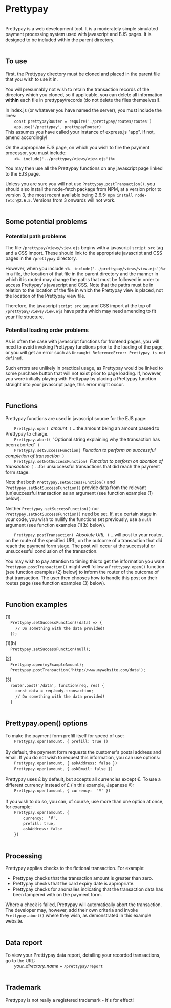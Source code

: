 # Prettypay
<br>
Prettypay is a web development tool. It is a moderately simple simulated payment processing system used with javascript and EJS pages. It is designed to be included within the parent directory.
<br><br>

## To use
First, the Prettypay directory must be cloned and placed in the parent file that you wish to use it in.<br>

You will presumably not wish to retain the transaction records of the directory which you cloned, so if applicable, you can delete all information **within** each file in prettypay/records (do not delete the files themselves!).<br>

In index.js (or whatever you have named the server), you must include the lines:<br>
&nbsp;&nbsp;&nbsp;&nbsp;&nbsp;&nbsp;&nbsp;`const prettypayRouter = require('./prettypay/routes/routes')`<br>
&nbsp;&nbsp;&nbsp;&nbsp;&nbsp;&nbsp;&nbsp;`app.use('/prettypay', prettypayRouter)`<br>
This assumes you have called your instance of express.js "app". If not, amend accordingly!

On the appropriate EJS page, on which you wish to fire the payment processor, you must include:<br>
&nbsp;&nbsp;&nbsp;&nbsp;&nbsp;&nbsp;&nbsp;`<%- include('../prettypay/views/view.ejs')%>`<br>

You may then use all the Prettypay functions on any javascript page linked to the EJS page.<br>

Unless you are sure you will not use `Prettypay.postTransaction()`, you should also install the node-fetch package from NPM, at a version prior to version 3, the most recent available being 2.6.5: `npm install node-fetch@2.6.5`. Versions from 3 onwards will not work.
<br><br>

## Some potential problems

### Potential path problems
The file `/prettypay/views/view.ejs` begins with a javascript `script src` tag and a CSS import. These should link to the appropriate javascript and CSS pages in the `/prettypay` directory. 

However, when you include `<%- include('../prettypay/views/view.ejs')%>` in a file, the location of that file in the parent directory and the manner in which it is routed may change the paths that must be followed in order to access Prettypay's javascript and CSS. Note that the paths must be in relation to the location of the file in which the Prettypay view is placed, not the location of the Prettypay view file.

Therefore, the javascript `script src` tag and CSS import at the top of `/prettypay/views/view.ejs` have paths which may need amending to fit your file structure.

### Potential loading order problems
As is often the case with javascript functions for frontend pages, you will need to avoid invoking Prettypay functions prior to the loading of the page, or you will get an error such as `Uncaught ReferenceError: Prettypay is not defined`. 

Such errors are unlikely in practical usage, as Prettypay would be linked to some purchase button that will not exist prior to page loading. If, however, you were initially playing with Prettypay by placing a Prettypay function straight into your javascript page, this error might occur.
<br><br>

## Functions
Prettypay functions are used in javascript source for the EJS page:<br>

&nbsp;&nbsp;&nbsp;&nbsp;&nbsp;&nbsp;&nbsp;`Prettypay.open( `*amount*` )` ...the amount being an amount passed to Prettypay to charge.<br>
&nbsp;&nbsp;&nbsp;&nbsp;&nbsp;&nbsp;&nbsp;`Prettypay.abort( `'Optional string explaining why the transaction has been aborted'` )`<br>
&nbsp;&nbsp;&nbsp;&nbsp;&nbsp;&nbsp;&nbsp;`Prettypay.setSuccessFunction( `*Function to perform on successful completion of transaction*` )`<br>
&nbsp;&nbsp;&nbsp;&nbsp;&nbsp;&nbsp;&nbsp;`Prettypay.setNotSuccessFunction( `*Function to perform on abortion of transaction*` )` ...for unsuccessful transactions that did reach the payment form stage.<br>

Note that both `Prettypay.setSuccessFunction()` and `Prettypay.setNotSuccessFunction()` provide data from the relevant (un)successful transaction as an argument (see function examples (1) below).<br>

Neither `Prettypay.setSuccessFunction()` nor `Prettypay.setNotSuccessFunction()` need be set. If, at a certain stage in your code, you wish to nullify the functions set previously, use a `null` argument (see function examples (1)(b) below).<br>

&nbsp;&nbsp;&nbsp;&nbsp;&nbsp;&nbsp;&nbsp;`Prettypay.postTransaction( `*Absolute URL*` )` ...will post to your router, on the route of the specified URL, on the outcome of a transaction that did reach the payment form stage. The post will occur at the successful or unsuccessful conclusion of the transaction.<br>

You may wish to pay attention to timing this to get the information you want. `Prettypay.postTransaction()` might well follow a  `Prettypay.open()` function (see function examples (2) below) to inform the router of the outcome of that transaction. The user then chooses how to handle this post on their routes page (see function examples (3) below).<br>
<br>

## Function examples
(1)<br>
&nbsp;&nbsp;&nbsp;&nbsp;`Prettypay.setSuccessFunction((data) => {`<br>
&nbsp;&nbsp;&nbsp;&nbsp;&nbsp;&nbsp;&nbsp;&nbsp;`// Do something with the data provided!`<br>
&nbsp;&nbsp;&nbsp;&nbsp;`});`<br>

(1)(b)<br>
&nbsp;&nbsp;&nbsp;&nbsp;`Prettypay.setSuccessFunction(null);`<br>

(2)<br>
&nbsp;&nbsp;&nbsp;&nbsp;`Prettypay.open(myExampleAmount);`<br>
&nbsp;&nbsp;&nbsp;&nbsp;`Prettypay.postTransaction('http://www.mywebsite.com/data');`<br>

(3)<br>
&nbsp;&nbsp;&nbsp;&nbsp;`router.post('/data', function(req, res) {`<br>
&nbsp;&nbsp;&nbsp;&nbsp;&nbsp;&nbsp;&nbsp;&nbsp;`const data = req.body.transaction;`<br>
&nbsp;&nbsp;&nbsp;&nbsp;&nbsp;&nbsp;&nbsp;&nbsp;`// Do something with the data provided!`<br>
&nbsp;&nbsp;&nbsp;&nbsp;`}`<br>
<br>

## Prettypay.open() options
To make the payment form prefill itself for speed of use:<br>
&nbsp;&nbsp;&nbsp;&nbsp;&nbsp;&nbsp;&nbsp;`Prettypay.open(amount, { prefill: true })`<br>
<br>
By default, the payment form requests the customer's postal address and email. If you do not wish to request this information, you can use options:<br>
&nbsp;&nbsp;&nbsp;&nbsp;&nbsp;&nbsp;&nbsp;`Prettypay.open(amount, { askAddress: false })`<br>
&nbsp;&nbsp;&nbsp;&nbsp;&nbsp;&nbsp;&nbsp;`Prettypay.open(amount, { askEmail: false })`<br>
<br>
Prettypay uses £ by default, but accepts all currencies except €. To use a different currency instead of £ (in this example, Japanese ¥):<br>
&nbsp;&nbsp;&nbsp;&nbsp;&nbsp;&nbsp;&nbsp;`Prettypay.open(amount, { currency:  '¥' })`<br>
<br>
If you wish to do so, you can, of course, use more than one option at once, for example:<br>
&nbsp;&nbsp;&nbsp;&nbsp;&nbsp;&nbsp;&nbsp;`Prettypay.open(amount, {`<br>
&emsp;&emsp;&nbsp;&nbsp;&nbsp;&nbsp;&nbsp;&nbsp;&nbsp;`currency:  '¥',`<br>
&emsp;&emsp;&nbsp;&nbsp;&nbsp;&nbsp;&nbsp;&nbsp;&nbsp;`prefill: true,`<br>
&emsp;&emsp;&nbsp;&nbsp;&nbsp;&nbsp;&nbsp;&nbsp;&nbsp;`askAddress: false`<br>
&nbsp;&nbsp;&nbsp;&nbsp;&nbsp;&nbsp;&nbsp;`})`<br>
<br>

## Processing
Prettypay applies checks to the fictional transaction. For example:
- Prettypay checks that the transaction amount is greater than zero.
- Prettypay checks that the card expiry date is appropriate.
- Prettypay checks for anomalies indicating that the transaction data has been tampered with on the payment form.

Where a check is failed, Prettypay will automatically abort the transaction. The developer may, however, add their own criteria and invoke `Prettypay.abort()` where they wish, as demonstrated in this example website.<br>
<br>

## Data report
To view your Pretttypay data report, detailing your recorded transactions, go to the URL:<br>
&nbsp;&nbsp;&nbsp;&nbsp;&nbsp;&nbsp;&nbsp;*your_directory_name* + `/prettypay/report`<br>
<br>

## Trademark
Prettypay is not really a registered trademark - It's for effect!<br>
<br>
